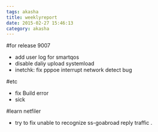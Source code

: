 ```yaml
---
tags: akasha
title: weeklyreport
date: 2015-02-27 15:46:13
category: akasha
---
```

#for release 9007
* add user log for smartqos
* disable daliy upload systemload
* inetchk: fix pppoe interrupt network detect bug

#etc
* fix Build error 
* sick

#learn netfiler
* try to fix unable to recognize ss-goabroad reply traffic .

